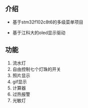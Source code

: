 ## 介绍

- 基于stm32f102c8t6的多级菜单项目

- 基于江科大的oled显示驱动

## 功能

1. 流水灯
2. 自由控制七个灯珠的开关
3. 照片显示
4. gif显示
5. 计算器
6. 过热报警
7. 光敏灯
